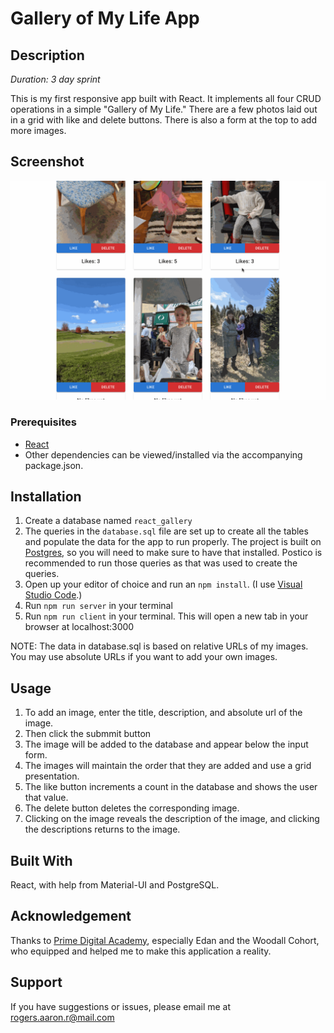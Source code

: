 # Gallery of My Life App

## Description

_Duration: 3 day sprint_

This is my first responsive app built with React.  It implements all four CRUD operations in a simple "Gallery of My Life."  There are a few photos laid out in a grid with like and delete buttons. There is also a form at the top to add more images.

## Screenshot

![App in use:](https://github.com/aaron-r-rogers/weekend-react-gallery/blob/master/wireframes/GalleryDemo.gif)

### Prerequisites

- [React](https://reactjs.org/)
- Other dependencies can be viewed/installed via the accompanying package.json.

## Installation

1. Create a database named `react_gallery`
2. The queries in the `database.sql` file are set up to create all the tables and populate the data for the app to run properly. The project is built on [Postgres](https://www.postgresql.org/download/), so you will need to make sure to have that installed. Postico is recommended to run those queries as that was used to create the queries.
3. Open up your editor of choice and run an `npm install`. (I use [Visual Studio Code](https://code.visualstudio.com/).)
4. Run `npm run server` in your terminal
4. Run `npm run client` in your terminal. This will open a new tab in your browser at localhost:3000

NOTE: The data in database.sql is based on relative URLs of my images.  You may use absolute URLs if you want to add your own images.

## Usage

1. To add an image, enter the title, description, and absolute url of the image.
2. Then click the submmit button
3. The image will be added to the database and appear below the input form.
4. The images will maintain the order that they are added and use a grid presentation.
5. The like button increments a count in the database and shows the user that value.
6. The delete button deletes the corresponding image.
7. Clicking on the image reveals the description of the image, and clicking the descriptions returns to the image.

## Built With

React, with help from Material-UI and PostgreSQL.

## Acknowledgement
Thanks to [Prime Digital Academy](www.primeacademy.io), especially Edan and the Woodall Cohort, who equipped and helped me to make this application a reality.

## Support
If you have suggestions or issues, please email me at [rogers.aaron.r@mail.com](mailto:rogers.aaron.r@gmail.com)

